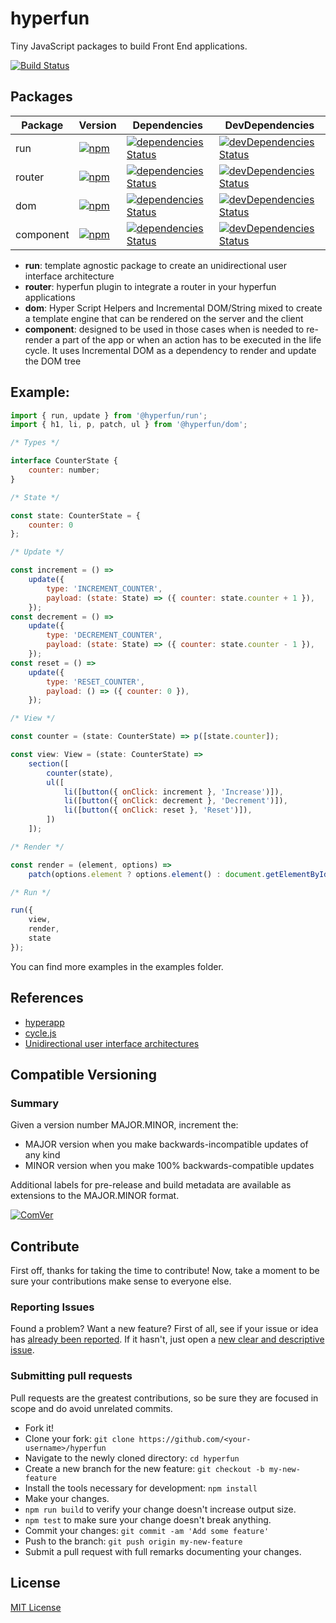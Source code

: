 # hyperfun

Tiny JavaScript packages to build Front End applications.

[![Build Status](https://img.shields.io/travis/gc-victor/hyperfun/master.svg?style=flat)](https://travis-ci.org/gc-victor/hyperfun)

## Packages

| Package | Version | Dependencies | DevDependencies |
|--------|-------|------------|----------|
| run | [![npm](https://img.shields.io/npm/v/@hyperfun/run.svg)](http://npm.im/@hyperfun/run)  | [![dependencies Status](https://david-dm.org/gc-victor/hyperfun/status.svg?path=packages/run)](https://david-dm.org/gc-victor/hyperfun?path=packages/run) | [![devDependencies Status](https://david-dm.org/gc-victor/hyperfun/dev-status.svg?path=packages/run)](https://david-dm.org/gc-victor/hyperfun?path=packages/run&type=dev) |
| router | [![npm](https://img.shields.io/npm/v/@hyperfun/router.svg)](http://npm.im/@hyperfun/router) | [![dependencies Status](https://david-dm.org/gc-victor/hyperfun/status.svg?path=packages/router)](https://david-dm.org/gc-victor/hyperfun?path=packages/router) | [![devDependencies Status](https://david-dm.org/gc-victor/hyperfun/dev-status.svg?path=packages/router)](https://david-dm.org/gc-victor/hyperfun?path=packages/router&type=dev) |
| dom | [![npm](https://img.shields.io/npm/v/@hyperfun/dom.svg)](http://npm.im/@hyperfun/dom) | [![dependencies Status](https://david-dm.org/gc-victor/hyperfun/status.svg?path=packages/dom)](https://david-dm.org/gc-victor/hyperfun?path=packages/dom) | [![devDependencies Status](https://david-dm.org/gc-victor/hyperfun/dev-status.svg?path=packages/dom)](https://david-dm.org/gc-victor/hyperfun?path=packages/dom&type=dev) |
| component | [![npm](https://img.shields.io/npm/v/@hyperfun/component.svg)](http://npm.im/@hyperfun/component) | [![dependencies Status](https://david-dm.org/gc-victor/hyperfun/status.svg?path=packages/component)](https://david-dm.org/gc-victor/hyperfun?path=packages/component) | [![devDependencies Status](https://david-dm.org/gc-victor/hyperfun/dev-status.svg?path=packages/component)](https://david-dm.org/gc-victor/hyperfun?path=packages/component&type=dev) |

- **run**: template agnostic package to create an unidirectional user interface architecture
- **router**: hyperfun plugin to integrate a router in your hyperfun applications
- **dom**: Hyper Script Helpers and Incremental DOM/String mixed to create a template engine that can be rendered on the server and the client
- **component**: designed to be used in those cases when is needed to re-render a part of the app or when an action has to be executed in the life cycle. It uses Incremental DOM as a dependency to render and update the DOM tree

## Example:

```js
import { run, update } from '@hyperfun/run';
import { h1, li, p, patch, ul } from '@hyperfun/dom';

/* Types */

interface CounterState {
    counter: number;
}

/* State */

const state: CounterState = {
    counter: 0
};

/* Update */

const increment = () =>
    update({
        type: 'INCREMENT_COUNTER',
        payload: (state: State) => ({ counter: state.counter + 1 }),
    });
const decrement = () =>
    update({
        type: 'DECREMENT_COUNTER',
        payload: (state: State) => ({ counter: state.counter - 1 }),
    });
const reset = () =>
    update({
        type: 'RESET_COUNTER',
        payload: () => ({ counter: 0 }),
    });

/* View */

const counter = (state: CounterState) => p([state.counter]);

const view: View = (state: CounterState) =>
    section([
        counter(state),
        ul([
            li([button({ onClick: increment }, 'Increase')]),
            li([button({ onClick: decrement }, 'Decrement')]),
            li([button({ onClick: reset }, 'Reset')]),
        ])
    ]);

/* Render */

const render = (element, options) =>
    patch(options.element ? options.element() : document.getElementById('app'), element);

/* Run */

run({
    view,
    render,
    state
});
```

You can find more examples in the examples folder.

## References

- [hyperapp](https://github.com/hyperapp/hyperapp)
- [cycle.js](https://github.com/cyclejs/cyclejs)
- [Unidirectional user interface architectures](https://staltz.com/unidirectional-user-interface-architectures.html)

## Compatible Versioning

### Summary

Given a version number MAJOR.MINOR, increment the:

- MAJOR version when you make backwards-incompatible updates of any kind
- MINOR version when you make 100% backwards-compatible updates

Additional labels for pre-release and build metadata are available as extensions to the MAJOR.MINOR format.

[![ComVer](https://img.shields.io/badge/ComVer-compliant-brightgreen.svg)](https://github.com/staltz/comver)

## Contribute

First off, thanks for taking the time to contribute!
Now, take a moment to be sure your contributions make sense to everyone else.

### Reporting Issues

Found a problem? Want a new feature? First of all, see if your issue or idea has [already been reported](../../issues).
If it hasn't, just open a [new clear and descriptive issue](../../issues/new).

### Submitting pull requests

Pull requests are the greatest contributions, so be sure they are focused in scope and do avoid unrelated commits.

-   Fork it!
-   Clone your fork: `git clone https://github.com/<your-username>/hyperfun`
-   Navigate to the newly cloned directory: `cd hyperfun`
-   Create a new branch for the new feature: `git checkout -b my-new-feature`
-   Install the tools necessary for development: `npm install`
-   Make your changes.
-   `npm run build` to verify your change doesn't increase output size.
-   `npm test` to make sure your change doesn't break anything.
-   Commit your changes: `git commit -am 'Add some feature'`
-   Push to the branch: `git push origin my-new-feature`
-   Submit a pull request with full remarks documenting your changes.

## License

[MIT License](https://github.com/gc-victor/hyperfun/blob/master/LICENSE.md)
